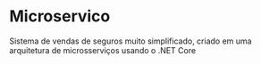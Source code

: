 # Microservico
Sistema de vendas de seguros muito simplificado, criado em uma arquitetura de microsserviços usando o .NET Core
